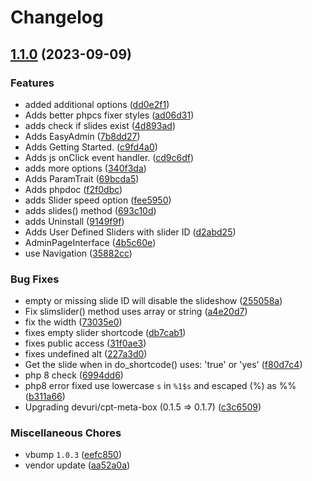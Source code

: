 # Changelog

## [1.1.0](https://github.com/devuri/slim-slider/compare/v1.0.2...v1.1.0) (2023-09-09)


### Features

* added additional options ([dd0e2f1](https://github.com/devuri/slim-slider/commit/dd0e2f11c74b2d5061dcccc793586e430a7b0bae))
* Adds better phpcs fixer styles ([ad06d31](https://github.com/devuri/slim-slider/commit/ad06d3165828b8a0b0654d3f04a097ddb5453ec6))
* adds check if slides exist ([4d893ad](https://github.com/devuri/slim-slider/commit/4d893adfe9be10bedfcbe26cab8125887dfe20ef))
* Adds EasyAdmin ([7b8dd27](https://github.com/devuri/slim-slider/commit/7b8dd279e11b089f560023caf73a29d0d45aac3f))
* Adds Getting Started. ([c9fd4a0](https://github.com/devuri/slim-slider/commit/c9fd4a0006ec4a24dca6b8737f5fe526c40ddea4))
* Adds js onClick event handler. ([cd9c6df](https://github.com/devuri/slim-slider/commit/cd9c6df48e75e042006fde63de7d6e9f8418c564))
* adds more options ([340f3da](https://github.com/devuri/slim-slider/commit/340f3da899cccd62cfd6ebf1379f105c600e8324))
* Adds ParamTrait ([69bcda5](https://github.com/devuri/slim-slider/commit/69bcda5ec828f56b42050f7b79ba1a235bca5c38))
* Adds phpdoc ([f2f0dbc](https://github.com/devuri/slim-slider/commit/f2f0dbc1c478de468c1ae3b276935cb1ef29638a))
* adds Slider speed option ([fee5950](https://github.com/devuri/slim-slider/commit/fee59506027c891e6efe1afd8b7f8aeb99aab877))
* adds slides() method ([693c10d](https://github.com/devuri/slim-slider/commit/693c10de98a84a73ef079c51110bc651b2d17b43))
* adds Uninstall ([9149f9f](https://github.com/devuri/slim-slider/commit/9149f9ffcb53f90acd4f6150d2b7c8cceb53bdaf))
* Adds User Defined Sliders with slider ID ([d2abd25](https://github.com/devuri/slim-slider/commit/d2abd252cf78d6bf85e4e1605851c45b2cb4d76f))
* AdminPageInterface ([4b5c60e](https://github.com/devuri/slim-slider/commit/4b5c60e2ee692bf35d69b2e68c403283e8f72708))
* use Navigation ([35882cc](https://github.com/devuri/slim-slider/commit/35882ccecbed03b6496ee79f2eebb0ef47295626))


### Bug Fixes

* empty or missing slide ID will disable the slideshow ([255058a](https://github.com/devuri/slim-slider/commit/255058a79d94ac30c6a78e158b0692de443eb162))
* Fix slimslider() method uses array or string ([a4e20d7](https://github.com/devuri/slim-slider/commit/a4e20d7e361f0e5125da5ff2c868a5f9558716f9))
* fix the width ([73035e0](https://github.com/devuri/slim-slider/commit/73035e0bf334f33113ef6a98d77014d224e89b19))
* fixes empty slider shortcode ([db7cab1](https://github.com/devuri/slim-slider/commit/db7cab102c39c07e291ee6e6704ef83de3dc5928))
* fixes public access ([31f0ae3](https://github.com/devuri/slim-slider/commit/31f0ae3aa3fb374a194c7c14009b6e0bef88afef))
* fixes undefined alt ([227a3d0](https://github.com/devuri/slim-slider/commit/227a3d033d74d45f2b11a99de7b9864cd22f91d5))
* Get the slide when in do_shortcode() uses: 'true' or 'yes' ([f80d7c4](https://github.com/devuri/slim-slider/commit/f80d7c48efdc7f7077562dbd5ec1c6ecb8aa2bfb))
* php 8 check ([6994dd6](https://github.com/devuri/slim-slider/commit/6994dd65d3ffe6cf436aa78a33c0db1aaa03428b))
* php8 error fixed use lowercase `s` in `%1$s` and escaped (%) as %% ([b311a66](https://github.com/devuri/slim-slider/commit/b311a669e2a2e91cdacac69ee0c2f181c6f3ffbf))
* Upgrading devuri/cpt-meta-box (0.1.5 =&gt; 0.1.7) ([c3c6509](https://github.com/devuri/slim-slider/commit/c3c6509e048fe9a5a27a46352710814a2a13678d))


### Miscellaneous Chores

* vbump `1.0.3` ([eefc850](https://github.com/devuri/slim-slider/commit/eefc850d261a6652e81f3fef7fa16c93f90a5c75))
* vendor update ([aa52a0a](https://github.com/devuri/slim-slider/commit/aa52a0a0c62f902a8e77e02fa9db7d99731b46d7))
